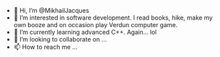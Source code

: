 - 👋 Hi, I’m @MikhailJacques
- 👀 I’m interested in software development. I read books, hike, make my own booze and on occasion play Verdun computer game. 
- 🌱 I’m currently learning advanced C++. Again... lol
- 💞️ I’m looking to collaborate on ...
- 📫 How to reach me ...

<!---
MikhailJacques/MikhailJacques is a ✨ special ✨ repository because its `README.md` (this file) appears on your GitHub profile.
You can click the Preview link to take a look at your changes.
--->
